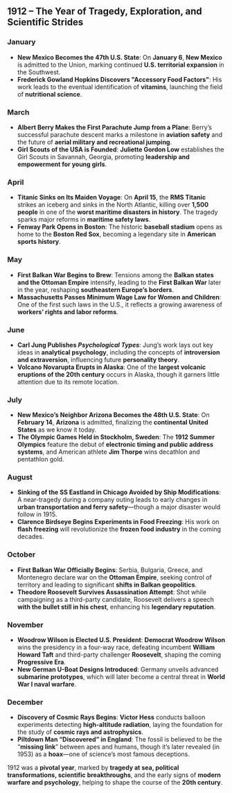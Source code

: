## **1912 – The Year of Tragedy, Exploration, and Scientific Strides**  

### **January**  
- **New Mexico Becomes the 47th U.S. State**: On **January 6**, **New Mexico** is admitted to the Union, marking continued **U.S. territorial expansion** in the Southwest.  
- **Frederick Gowland Hopkins Discovers "Accessory Food Factors"**: His work leads to the eventual identification of **vitamins**, launching the field of **nutritional science**.  

### **March**  
- **Albert Berry Makes the First Parachute Jump from a Plane**: Berry’s successful parachute descent marks a milestone in **aviation safety** and the future of **aerial military and recreational jumping**.  
- **Girl Scouts of the USA is Founded**: **Juliette Gordon Low** establishes the Girl Scouts in Savannah, Georgia, promoting **leadership and empowerment for young girls**.  

### **April**  
- **Titanic Sinks on Its Maiden Voyage**: On **April 15**, the **RMS Titanic** strikes an iceberg and sinks in the North Atlantic, killing over **1,500 people** in one of the **worst maritime disasters in history**. The tragedy sparks major reforms in **maritime safety laws**.  
- **Fenway Park Opens in Boston**: The historic **baseball stadium** opens as home to the **Boston Red Sox**, becoming a legendary site in **American sports history**.  

### **May**  
- **First Balkan War Begins to Brew**: Tensions among the **Balkan states and the Ottoman Empire** intensify, leading to the **First Balkan War** later in the year, reshaping **southeastern Europe’s borders**.  
- **Massachusetts Passes Minimum Wage Law for Women and Children**: One of the first such laws in the U.S., it reflects a growing awareness of **workers’ rights and labor reforms**.  

### **June**  
- **Carl Jung Publishes *Psychological Types***: Jung’s work lays out key ideas in **analytical psychology**, including the concepts of **introversion and extraversion**, influencing future **personality theory**.  
- **Volcano Novarupta Erupts in Alaska**: One of the **largest volcanic eruptions of the 20th century** occurs in Alaska, though it garners little attention due to its remote location.  

### **July**  
- **New Mexico’s Neighbor Arizona Becomes the 48th U.S. State**: On **February 14**, **Arizona** is admitted, finalizing the **continental United States** as we know it today.  
- **The Olympic Games Held in Stockholm, Sweden**: The **1912 Summer Olympics** feature the debut of **electronic timing and public address systems**, and American athlete **Jim Thorpe** wins decathlon and pentathlon gold.  

### **August**  
- **Sinking of the SS Eastland in Chicago Avoided by Ship Modifications**: A near-tragedy during a company outing leads to early changes in **urban transportation and ferry safety**—though a major disaster would follow in 1915.  
- **Clarence Birdseye Begins Experiments in Food Freezing**: His work on **flash freezing** will revolutionize the **frozen food industry** in the coming decades.  

### **October**  
- **First Balkan War Officially Begins**: Serbia, Bulgaria, Greece, and Montenegro declare war on the **Ottoman Empire**, seeking control of territory and leading to significant **shifts in Balkan geopolitics**.  
- **Theodore Roosevelt Survives Assassination Attempt**: Shot while campaigning as a third-party candidate, Roosevelt delivers a speech **with the bullet still in his chest**, enhancing his **legendary reputation**.  

### **November**  
- **Woodrow Wilson is Elected U.S. President**: **Democrat Woodrow Wilson** wins the presidency in a four-way race, defeating incumbent **William Howard Taft** and third-party challenger **Roosevelt**, shaping the coming **Progressive Era**.  
- **New German U-Boat Designs Introduced**: Germany unveils advanced **submarine prototypes**, which will later become a central threat in **World War I naval warfare**.  

### **December**  
- **Discovery of Cosmic Rays Begins**: **Victor Hess** conducts balloon experiments detecting **high-altitude radiation**, laying the foundation for the study of **cosmic rays and astrophysics**.  
- **Piltdown Man “Discovered” in England**: The fossil is believed to be the “**missing link**” between apes and humans, though it’s later revealed (in 1953) as a **hoax**—one of science’s most famous deceptions.  

1912 was a **pivotal year**, marked by **tragedy at sea, political transformations, scientific breakthroughs**, and the early signs of **modern warfare and psychology**, helping to shape the course of the **20th century**.
